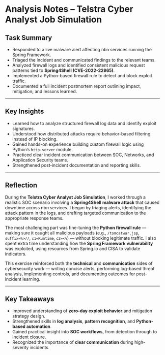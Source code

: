 # **Analysis Notes – Telstra Cyber Analyst Job Simulation**

## **Task Summary**
- Responded to a live malware alert affecting nbn services running the Spring Framework.  
- Triaged the incident and communicated findings to the relevant teams.  
- Analyzed firewall logs and identified consistent malicious request patterns tied to **Spring4Shell (CVE-2022-22965)**.  
- Implemented a Python-based firewall rule to detect and block exploit traffic.  
- Documented a full incident postmortem report outlining impact, mitigation, and lessons learned.  

---

## **Key Insights**
- Learned how to analyze structured firewall log data and identify exploit signatures.  
- Understood how distributed attacks require behavior-based filtering instead of IP blocking.  
- Gained hands-on experience building custom firewall logic using Python’s `http.server` module.  
- Practiced clear incident communication between SOC, Networks, and Application Security teams.  
- Strengthened post-incident documentation and reporting skills.  

---

## **Reflection**
During the **Telstra Cyber Analyst Job Simulation**, I worked through a realistic SOC scenario involving a **Spring4Shell malware attack** that caused downtime across nbn services. I began by triaging alerts, identifying the attack pattern in the logs, and drafting targeted communication to the appropriate response teams.  

The most challenging part was fine-tuning the **Python firewall rule** — making sure it caught all malicious payloads (e.g., `/tomcatwar.jsp`, `suffix=%>//`, `c1=Runtime`, `c2=<%`) — without blocking legitimate traffic. I also spent extra time understanding how the **Spring Framework vulnerability** was exploited, using resources from Spring.io and CISA to validate indicators.  

This exercise reinforced both the **technical** and **communication** sides of cybersecurity work — writing concise alerts, performing log-based threat analysis, implementing controls, and documenting outcomes for post-incident learning.  

---

## **Key Takeaways**
- Improved understanding of **zero-day exploit behavior** and mitigation strategy design.  
- Strengthened skills in **log analysis**, **pattern recognition**, and **Python-based automation**.  
- Gained practical insight into **SOC workflows**, from detection through to incident closure.  
- Recognized the importance of **clear communication** during high-severity incidents.  
